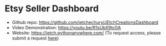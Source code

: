 # Etsy Seller Dashboard

* Github repo: https://github.com/jetchechury/JEtchCreationsDashboard
* Video Demonstration: https://youtu.be/R1sUbX9tc0A
* Website: https://jetch.pythonanywhere.com/ (To request access, please submit a request [here](https://forms.gle/j1SqeNd9YR2izGGm6))
